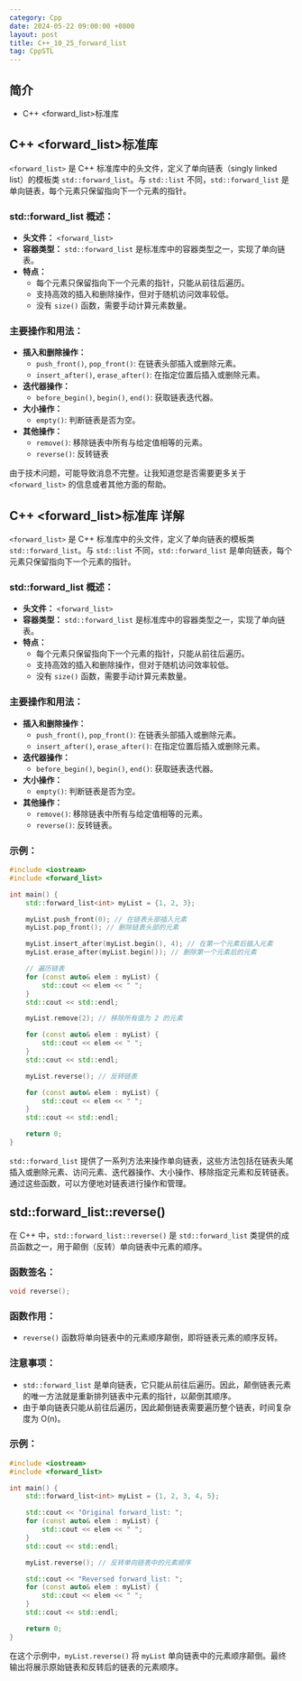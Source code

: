 ```yaml
---
category: Cpp
date: 2024-05-22 09:00:00 +0800
layout: post
title: C++_10_25_forward_list
tag: CppSTL
---
```

## 简介

+ C++ <forward_list>标准库

## C++ <forward_list>标准库

`<forward_list>` 是 C++ 标准库中的头文件，定义了单向链表（singly linked list）的模板类 `std::forward_list`。与 `std::list` 不同，`std::forward_list` 是单向链表，每个元素只保留指向下一个元素的指针。

### std::forward_list 概述：
- **头文件：** `<forward_list>`
- **容器类型：** `std::forward_list` 是标准库中的容器类型之一，实现了单向链表。
- **特点：**
  - 每个元素只保留指向下一个元素的指针，只能从前往后遍历。
  - 支持高效的插入和删除操作，但对于随机访问效率较低。
  - 没有 `size()` 函数，需要手动计算元素数量。

### 主要操作和用法：
- **插入和删除操作：**
  - `push_front()`, `pop_front()`: 在链表头部插入或删除元素。
  - `insert_after()`, `erase_after()`: 在指定位置后插入或删除元素。
- **迭代器操作：**
  - `before_begin()`, `begin()`, `end()`: 获取链表迭代器。
- **大小操作：**
  - `empty()`: 判断链表是否为空。
- **其他操作：**
  - `remove()`: 移除链表中所有与给定值相等的元素。
  - `reverse()`: 反转链表

由于技术问题，可能导致消息不完整。让我知道您是否需要更多关于 `<forward_list>` 的信息或者其他方面的帮助。

## C++ <forward_list>标准库 详解

`<forward_list>` 是 C++ 标准库中的头文件，定义了单向链表的模板类 `std::forward_list`。与 `std::list` 不同，`std::forward_list` 是单向链表，每个元素只保留指向下一个元素的指针。

### std::forward_list 概述：
- **头文件：** `<forward_list>`
- **容器类型：** `std::forward_list` 是标准库中的容器类型之一，实现了单向链表。
- **特点：**
  - 每个元素只保留指向下一个元素的指针，只能从前往后遍历。
  - 支持高效的插入和删除操作，但对于随机访问效率较低。
  - 没有 `size()` 函数，需要手动计算元素数量。

### 主要操作和用法：
- **插入和删除操作：**
  - `push_front()`, `pop_front()`: 在链表头部插入或删除元素。
  - `insert_after()`, `erase_after()`: 在指定位置后插入或删除元素。
- **迭代器操作：**
  - `before_begin()`, `begin()`, `end()`: 获取链表迭代器。
- **大小操作：**
  - `empty()`: 判断链表是否为空。
- **其他操作：**
  - `remove()`: 移除链表中所有与给定值相等的元素。
  - `reverse()`: 反转链表。

### 示例：
```cpp
#include <iostream>
#include <forward_list>

int main() {
    std::forward_list<int> myList = {1, 2, 3};

    myList.push_front(0); // 在链表头部插入元素
    myList.pop_front(); // 删除链表头部的元素

    myList.insert_after(myList.begin(), 4); // 在第一个元素后插入元素
    myList.erase_after(myList.begin()); // 删除第一个元素后的元素

    // 遍历链表
    for (const auto& elem : myList) {
        std::cout << elem << " ";
    }
    std::cout << std::endl;

    myList.remove(2); // 移除所有值为 2 的元素

    for (const auto& elem : myList) {
        std::cout << elem << " ";
    }
    std::cout << std::endl;

    myList.reverse(); // 反转链表

    for (const auto& elem : myList) {
        std::cout << elem << " ";
    }
    std::cout << std::endl;

    return 0;
}
```

`std::forward_list` 提供了一系列方法来操作单向链表，这些方法包括在链表头尾插入或删除元素、访问元素、迭代器操作、大小操作、移除指定元素和反转链表。通过这些函数，可以方便地对链表进行操作和管理。

## std::forward_list::reverse()

在 C++ 中，`std::forward_list::reverse()` 是 `std::forward_list` 类提供的成员函数之一，用于颠倒（反转）单向链表中元素的顺序。

### 函数签名：
```cpp
void reverse();
```

### 函数作用：
- `reverse()` 函数将单向链表中的元素顺序颠倒，即将链表元素的顺序反转。

### 注意事项：
- `std::forward_list` 是单向链表，它只能从前往后遍历。因此，颠倒链表元素的唯一方法就是重新排列链表中元素的指针，以颠倒其顺序。
- 由于单向链表只能从前往后遍历，因此颠倒链表需要遍历整个链表，时间复杂度为 O(n)。

### 示例：
```cpp
#include <iostream>
#include <forward_list>

int main() {
    std::forward_list<int> myList = {1, 2, 3, 4, 5};

    std::cout << "Original forward_list: ";
    for (const auto& elem : myList) {
        std::cout << elem << " ";
    }
    std::cout << std::endl;

    myList.reverse(); // 反转单向链表中的元素顺序

    std::cout << "Reversed forward_list: ";
    for (const auto& elem : myList) {
        std::cout << elem << " ";
    }
    std::cout << std::endl;

    return 0;
}
```

在这个示例中，`myList.reverse()` 将 `myList` 单向链表中的元素顺序颠倒。最终输出将展示原始链表和反转后的链表的元素顺序。